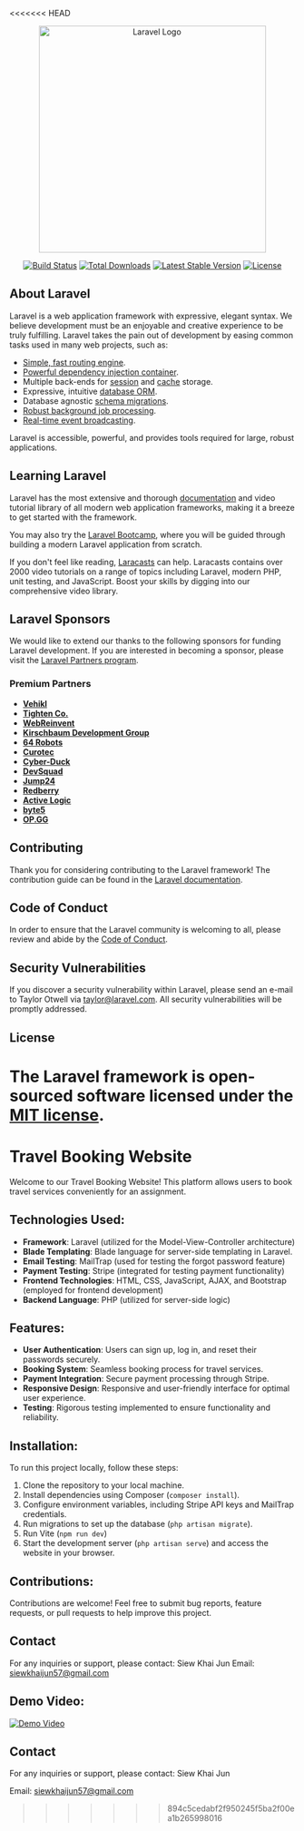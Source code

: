 <<<<<<< HEAD
<p align="center"><a href="https://laravel.com" target="_blank"><img src="https://raw.githubusercontent.com/laravel/art/master/logo-lockup/5%20SVG/2%20CMYK/1%20Full%20Color/laravel-logolockup-cmyk-red.svg" width="400" alt="Laravel Logo"></a></p>

<p align="center">
<a href="https://github.com/laravel/framework/actions"><img src="https://github.com/laravel/framework/workflows/tests/badge.svg" alt="Build Status"></a>
<a href="https://packagist.org/packages/laravel/framework"><img src="https://img.shields.io/packagist/dt/laravel/framework" alt="Total Downloads"></a>
<a href="https://packagist.org/packages/laravel/framework"><img src="https://img.shields.io/packagist/v/laravel/framework" alt="Latest Stable Version"></a>
<a href="https://packagist.org/packages/laravel/framework"><img src="https://img.shields.io/packagist/l/laravel/framework" alt="License"></a>
</p>

## About Laravel

Laravel is a web application framework with expressive, elegant syntax. We believe development must be an enjoyable and creative experience to be truly fulfilling. Laravel takes the pain out of development by easing common tasks used in many web projects, such as:

- [Simple, fast routing engine](https://laravel.com/docs/routing).
- [Powerful dependency injection container](https://laravel.com/docs/container).
- Multiple back-ends for [session](https://laravel.com/docs/session) and [cache](https://laravel.com/docs/cache) storage.
- Expressive, intuitive [database ORM](https://laravel.com/docs/eloquent).
- Database agnostic [schema migrations](https://laravel.com/docs/migrations).
- [Robust background job processing](https://laravel.com/docs/queues).
- [Real-time event broadcasting](https://laravel.com/docs/broadcasting).

Laravel is accessible, powerful, and provides tools required for large, robust applications.

## Learning Laravel

Laravel has the most extensive and thorough [documentation](https://laravel.com/docs) and video tutorial library of all modern web application frameworks, making it a breeze to get started with the framework.

You may also try the [Laravel Bootcamp](https://bootcamp.laravel.com), where you will be guided through building a modern Laravel application from scratch.

If you don't feel like reading, [Laracasts](https://laracasts.com) can help. Laracasts contains over 2000 video tutorials on a range of topics including Laravel, modern PHP, unit testing, and JavaScript. Boost your skills by digging into our comprehensive video library.

## Laravel Sponsors

We would like to extend our thanks to the following sponsors for funding Laravel development. If you are interested in becoming a sponsor, please visit the [Laravel Partners program](https://partners.laravel.com).

### Premium Partners

- **[Vehikl](https://vehikl.com/)**
- **[Tighten Co.](https://tighten.co)**
- **[WebReinvent](https://webreinvent.com/)**
- **[Kirschbaum Development Group](https://kirschbaumdevelopment.com)**
- **[64 Robots](https://64robots.com)**
- **[Curotec](https://www.curotec.com/services/technologies/laravel/)**
- **[Cyber-Duck](https://cyber-duck.co.uk)**
- **[DevSquad](https://devsquad.com/hire-laravel-developers)**
- **[Jump24](https://jump24.co.uk)**
- **[Redberry](https://redberry.international/laravel/)**
- **[Active Logic](https://activelogic.com)**
- **[byte5](https://byte5.de)**
- **[OP.GG](https://op.gg)**

## Contributing

Thank you for considering contributing to the Laravel framework! The contribution guide can be found in the [Laravel documentation](https://laravel.com/docs/contributions).

## Code of Conduct

In order to ensure that the Laravel community is welcoming to all, please review and abide by the [Code of Conduct](https://laravel.com/docs/contributions#code-of-conduct).

## Security Vulnerabilities

If you discover a security vulnerability within Laravel, please send an e-mail to Taylor Otwell via [taylor@laravel.com](mailto:taylor@laravel.com). All security vulnerabilities will be promptly addressed.

## License

The Laravel framework is open-sourced software licensed under the [MIT license](https://opensource.org/licenses/MIT).
=======
# Travel Booking Website

Welcome to our Travel Booking Website! This platform allows users to book travel services conveniently for an assignment.

## Technologies Used:

- **Framework**: Laravel (utilized for the Model-View-Controller architecture)
- **Blade Templating**: Blade language for server-side templating in Laravel.
- **Email Testing**: MailTrap (used for testing the forgot password feature)
- **Payment Testing**: Stripe (integrated for testing payment functionality)
- **Frontend Technologies**: HTML, CSS, JavaScript, AJAX, and Bootstrap (employed for frontend development)
- **Backend Language**: PHP (utilized for server-side logic)

## Features:

- **User Authentication**: Users can sign up, log in, and reset their passwords securely.
- **Booking System**: Seamless booking process for travel services.
- **Payment Integration**: Secure payment processing through Stripe.
- **Responsive Design**: Responsive and user-friendly interface for optimal user experience.
- **Testing**: Rigorous testing implemented to ensure functionality and reliability.

## Installation:

To run this project locally, follow these steps:

1. Clone the repository to your local machine.
2. Install dependencies using Composer (`composer install`).
3. Configure environment variables, including Stripe API keys and MailTrap credentials.
4. Run migrations to set up the database (`php artisan migrate`).
5. Run Vite (`npm run dev`)
6. Start the development server (`php artisan serve`) and access the website in your browser.

## Contributions:

Contributions are welcome! Feel free to submit bug reports, feature requests, or pull requests to help improve this project.

## Contact
For any inquiries or support, please contact:
Siew Khai Jun
Email: siewkhaijun57@gmail.com


## Demo Video:

[![Demo Video](https://img.youtube.com/vi/CGZLr_6duiU/0.jpg)](https://youtu.be/CGZLr_6duiU)

## Contact
For any inquiries or support, please contact:
Siew Khai Jun

Email: siewkhaijun57@gmail.com

>>>>>>> 894c5cedabf2f950245f5ba2f00ea1b265998016
